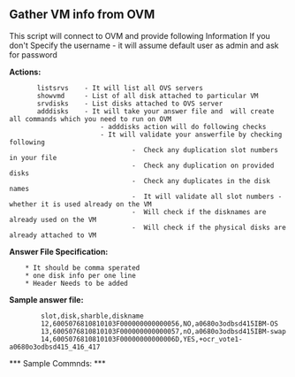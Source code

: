 
**Gather VM info from OVM**
---------------------------

This script will connect to OVM and provide  following Information
If you don't Specify the username - it will assume default user as admin and ask for password

**Actions:**

```    listvms     - It will list all VMs on the OVM with corresponding Server where it is hosted
       listsrvs    - It will list all OVS servers
       showvmd     - List of all disk attached to particular VM
       srvdisks    - List disks attached to OVS server
       adddisks    - It will take your answer file and  will create all commands which you need to run on OVM
                       - adddisks action will do following checks
                       - It will validate your answerfile by checking following
                               -  Check any duplication slot numbers in your file
                               -  Check any duplication on provided disks
                               -  Check any duplicates in the disk names
                               -  It will validate all slot numbers - whether it is used already on the VM
                               -  Will check if the disknames are already used on the VM
                               -  Will check if the physical disks are already attached to VM
```

**Answer File Specification:**

        * It should be comma sperated
        * one disk info per one line
        * Header Needs to be added

**Sample  answer file:**

```
        slot,disk,sharble,diskname
        12,6005076810810103F000000000000056,NO,a0680o3odbsd415IBM-OS
        13,6005076810810103F000000000000057,nO,a0680o3odbsd415IBM-swap
        14,6005076810810103F00000000000006D,YES,+ocr_vote1-a0680o3odbsd415_416_417
```

*** Sample Commnds: ***

